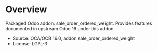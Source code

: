 # Overview

Packaged Odoo addon: sale_order_ordered_weight. Provides features documented in upstream Odoo 16 under this addon.

- Source: OCA/OCB 16.0, addon sale_order_ordered_weight
- License: LGPL-3
